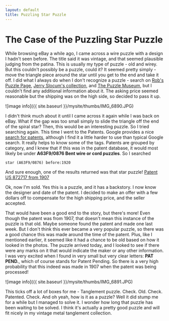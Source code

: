 ```yaml
---
layout: default
title: Puzzling Star Puzzle
---
```


# The Case of the Puzzling Star Puzzle

While browsing eBay a while ago, I came across a wire puzzle with a design
I hadn't seen before. The title said it was vintage, and that seemed plausible
judging from the patina. This is usually my type of puzzle - old and wirey.
But this couldn't possibly be a puzzle, could it?
It seemed pretty simply - move the triangle piece around the star until you get
to the end and take it off. I did what I always do when I don't recognize a
puzzle - search on [Rob's Puzzle Page](http://www.robspuzzlepage.com/mainmenu.htm),
[Jerry Slocum's collection](https://libraries.indiana.edu/databases/slocum),
and [The Puzzle Museum](https://www.puzzlemuseum.com/), but I couldn't find any
additional information about it. The asking price seemed reasonable but the
shipping was on the high side, so decided to pass it up.

![image info]({{ site.baseurl }}/mysite/thumbs/IMG_6890.JPG)

I didn't think much about it until I came across it again while I was back on eBay.
What if the gap was too small simply to slide the triangle off the end of the
spiral star? Then, this would be an interesting puzzle. So I tried searching
again. This time I went to the Patents. Google provides a nice
[search for patents](https://patents.google.com/), although I find it a little harder
to use than typical Google search. It really helps to know some of the tags.
Patents are grouped by category, and I knew that if this was in the patent database,
it would most likely be under **A63F9/0876 Bent wire or cord puzzles**.
So I searched
```
star (A63F9/0876) before:1920
```

And sure enough, one of the results returned was that star puzzle!
[Patent US 872717 from 1907](https://patents.google.com/patent/US872717A)


Ok, now I'm sold. Yes this is a puzzle, and it has a backstory. I now know the
designer and date of the patent. I decided to make an offer with a few dollars off
to compensate for the high shipping price, and the seller accepted.

That would have been a good end to the story, but there's more! Even though the patent was from 1907,
that doesn't mean this instance of the puzzle is that old. Maybe someone found the patent
and made one last week. But I don't think this ever became a very popular puzzle,
so there was a good chance this was made around the time of the patent. Plus, like I
mentioned earlier, it seemed like it had a chance to be old based on how it looked in the
photos. The puzzle arrived today, and I looked to see if there were any marks on it
that would indicate the maker or any other information. I was very excited when I found in very small but very clear
letters: **PAT PEND.**, which of course stands for Patent Pending. So there is a very
high probability that this indeed was made in 1907 when the patent was being processed!

![image info]({{ site.baseurl }}/mysite/thumbs/IMG_6891.JPG)

This ticks off a lot of boxes for me - Tanglement puzzle. Check. Old. Check. Patented. Check.
And oh yeah, how is it as a puzzle? Well it did stump me for a while but I managed to solve it.
I wonder how long that puzzle has been waiting to be solved. I think it's actually a pretty good puzzle
and will fit nicely in my vintage metal tanglement collection.
